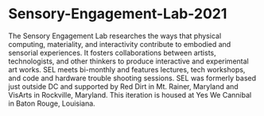 # Sensory-Engagement-Lab-2021

The Sensory Engagement Lab researches the ways that physical computing, materiality, and interactivity contribute to embodied and sensorial experiences. It fosters collaborations between artists, technologists, and other thinkers to produce interactive and experimental art works. 
SEL meets bi-monthly and features lectures, tech workshops, and code and hardware trouble shooting sessions.
SEL was formerly based just outside DC and supported by Red Dirt in Mt. Rainer, Maryland and VisArts in Rockville, Maryland. This iteration is housed at Yes We Cannibal in Baton Rouge, Louisiana.
